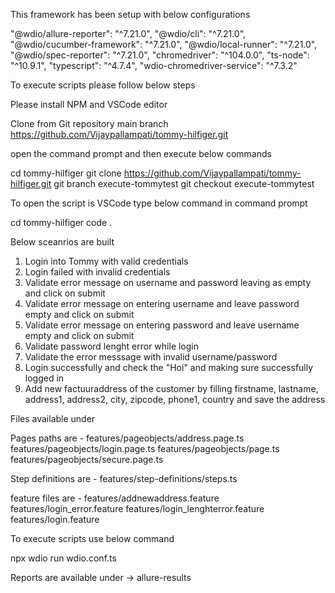 
This framework has been setup with below configurations

"@wdio/allure-reporter": "^7.21.0",
    "@wdio/cli": "^7.21.0",
    "@wdio/cucumber-framework": "^7.21.0",
    "@wdio/local-runner": "^7.21.0",
    "@wdio/spec-reporter": "^7.21.0",
    "chromedriver": "^104.0.0",
    "ts-node": "^10.9.1",
    "typescript": "^4.7.4",
    "wdio-chromedriver-service": "^7.3.2"

To execute scripts please follow below steps

Please install NPM and VSCode editor

Clone from Git repository main branch
https://github.com/Vijaypallampati/tommy-hilfiger.git

open the command prompt and then execute below commands

cd tommy-hilfiger
git clone https://github.com/Vijaypallampati/tommy-hilfiger.git
git branch execute-tommytest
git checkout execute-tommytest

To open the script is VSCode type below command in command prompt

cd tommy-hilfiger
code .

Below sceanrios are built
1) Login into Tommy with valid credentials
2) Login failed with invalid credentials
3) Validate error message on username and password leaving as empty and click on submit
4) Validate error message on entering username and leave password empty and click on submit
5) Validate error message on entering password and leave username empty and click on submit
6) Validate password lenght error while login
7) Validate the error messsage with invalid username/password
8) Login successfully and check the "Hoi" and making sure successfully logged in
9) Add new factuuraddress of the customer by filling firstname, lastname, address1, address2, city, zipcode, phone1, country and save the address

Files available under

Pages paths are  - features/pageobjects/address.page.ts
                   features/pageobjects/login.page.ts
                   features/pageobjects/page.ts
                   features/pageobjects/secure.page.ts

Step definitions are - features/step-definitions/steps.ts

feature files are - features/addnewaddress.feature
                    features/login_error.feature
                    features/login_lenghterror.feature
                    features/login.feature


To execute scripts use below command

npx wdio run wdio.conf.ts


Reports are available under -> allure-results